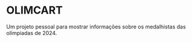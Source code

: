# OLIMCART
 Um projeto pessoal para mostrar informações sobre os medalhistas das olímpiadas de 2024.
